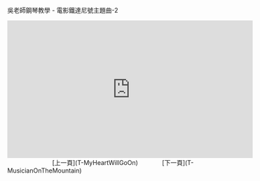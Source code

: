 ﻿---
keywords: 吳老師鋼琴教學 - 電影鐵達尼號主題曲-2
---
吳老師鋼琴教學 - 電影鐵達尼號主題曲-2

<iframe width="560" height="315" src="https://www.youtube.com/embed/iFAfqcv59q4" title="電影鐵達尼號主題曲" frameborder="0" allow="accelerometer; autoplay; clipboard-write; encrypted-media; gyroscope; picture-in-picture; web-share" allowfullscreen></iframe>
&nbsp;&nbsp;&nbsp;&nbsp;&nbsp;&nbsp;&nbsp;&nbsp;&nbsp;&nbsp;&nbsp;&nbsp;
&nbsp;&nbsp;&nbsp;&nbsp;&nbsp;&nbsp;&nbsp;&nbsp;&nbsp;&nbsp;&nbsp;&nbsp;
[上一頁](T-MyHeartWillGoOn)
&nbsp;&nbsp;&nbsp;&nbsp;&nbsp;&nbsp;&nbsp;&nbsp;&nbsp;&nbsp;&nbsp;&nbsp;
[下一頁](T-MusicianOnTheMountain)





